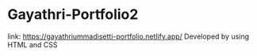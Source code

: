 # Gayathri-Portfolio2

link: https://gayathriummadisetti-portfolio.netlify.app/
Developed by using HTML and CSS
